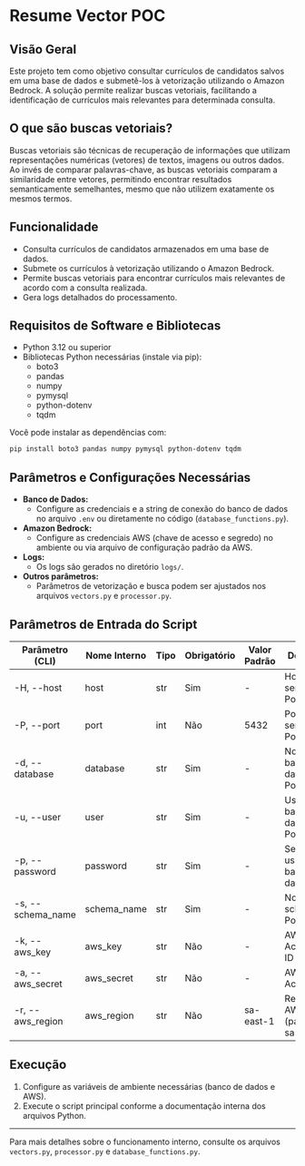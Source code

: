 # Resume Vector POC

## Visão Geral

Este projeto tem como objetivo consultar currículos de candidatos salvos em uma base de dados e submetê-los à vetorização utilizando o Amazon Bedrock. A solução permite realizar buscas vetoriais, facilitando a identificação de currículos mais relevantes para determinada consulta.

## O que são buscas vetoriais?

Buscas vetoriais são técnicas de recuperação de informações que utilizam representações numéricas (vetores) de textos, imagens ou outros dados. Ao invés de comparar palavras-chave, as buscas vetoriais comparam a similaridade entre vetores, permitindo encontrar resultados semanticamente semelhantes, mesmo que não utilizem exatamente os mesmos termos.

## Funcionalidade

- Consulta currículos de candidatos armazenados em uma base de dados.
- Submete os currículos à vetorização utilizando o Amazon Bedrock.
- Permite buscas vetoriais para encontrar currículos mais relevantes de acordo com a consulta realizada.
- Gera logs detalhados do processamento.

## Requisitos de Software e Bibliotecas

- Python 3.12 ou superior
- Bibliotecas Python necessárias (instale via pip):
  - boto3
  - pandas
  - numpy
  - pymysql
  - python-dotenv
  - tqdm

Você pode instalar as dependências com:

```powershell
pip install boto3 pandas numpy pymysql python-dotenv tqdm
```

## Parâmetros e Configurações Necessárias

- **Banco de Dados:**
  - Configure as credenciais e a string de conexão do banco de dados no arquivo `.env` ou diretamente no código (`database_functions.py`).
- **Amazon Bedrock:**
  - Configure as credenciais AWS (chave de acesso e segredo) no ambiente ou via arquivo de configuração padrão da AWS.
- **Logs:**
  - Os logs são gerados no diretório `logs/`.
- **Outros parâmetros:**
  - Parâmetros de vetorização e busca podem ser ajustados nos arquivos `vectors.py` e `processor.py`.

## Parâmetros de Entrada do Script

| Parâmetro (CLI) | Nome Interno     | Tipo   | Obrigatório | Valor Padrão | Descrição                                        |
|-----------------|------------------|--------|-------------|--------------|--------------------------------------------------|
| -H, --host      | host             | str    | Sim         | -            | Host do servidor PostgreSQL                      |
| -P, --port      | port             | int    | Não         | 5432         | Porta do servidor PostgreSQL                     |
| -d, --database  | database         | str    | Sim         | -            | Nome do banco de dados PostgreSQL                |
| -u, --user      | user             | str    | Sim         | -            | Usuário do banco de dados PostgreSQL             |
| -p, --password  | password         | str    | Sim         | -            | Senha do usuário do banco de dados               |
| -s, --schema_name | schema_name    | str    | Sim         | -            | Nome do schema do PostgreSQL                     |
| -k, --aws_key   | aws_key          | str    | Não         | -            | AWS Access Key ID                                |
| -a, --aws_secret| aws_secret       | str    | Não         | -            | AWS Secret Access Key                            |
| -r, --aws_region| aws_region       | str    | Não         | sa-east-1    | Região AWS (padrão: sa-east-1)                   |

## Execução

1. Configure as variáveis de ambiente necessárias (banco de dados e AWS).
2. Execute o script principal conforme a documentação interna dos arquivos Python.

---

Para mais detalhes sobre o funcionamento interno, consulte os arquivos `vectors.py`, `processor.py` e `database_functions.py`.
